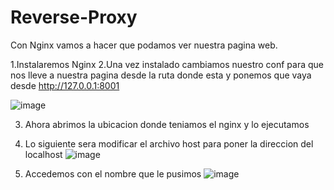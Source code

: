 # Reverse-Proxy

Con Nginx vamos a hacer que podamos ver nuestra pagina web.

  1.Instalaremos Nginx
  2.Una vez instalado cambiamos nuestro conf para que nos lleve a nuestra pagina desde la ruta donde esta y ponemos que vaya desde http://127.0.0.1:8001

  ![image](https://github.com/fmartingv/Reverse-Proxy/assets/120713266/3f5a4d8a-7960-4bdf-9f3e-05bb0e39d313)

  3. Ahora abrimos la ubicacion donde teniamos el nginx y lo ejecutamos
  4. Lo siguiente sera modificar el archivo host para poner la direccion del localhost
     ![image](https://github.com/fmartingv/Reverse-Proxy/assets/120713266/9a7307e5-0e6e-48f6-95b3-22284e7aefaa)

  5. Accedemos con el nombre que le pusimos
    ![image](https://github.com/fmartingv/Reverse-Proxy/assets/120713266/d8e08013-a411-4efd-a741-f40e578ff82c)
